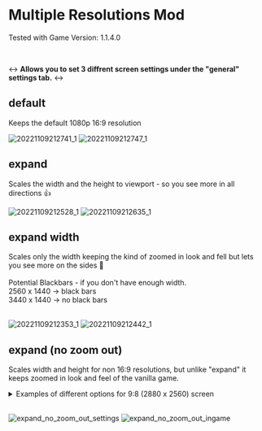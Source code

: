 # Multiple Resolutions Mod

Tested with Game Version: 1.1.4.0
  
  <br />
  
  ↔ **Allows you to set 3 diffrent screen settings under the "general" settings tab.** ↔  
  
  
  ## default
   
   Keeps the default 1080p 16:9 resolution
  
  
  ![20221109212741_1](https://user-images.githubusercontent.com/41547570/200939590-0e3374dc-2883-4aa7-be47-02837875b396.jpg)
  ![20221109212747_1](https://user-images.githubusercontent.com/41547570/200939594-28fb7a54-b006-4bec-b073-c81e15c3a537.jpg)

  ## expand
   
   Scales the width and the height to viewport - so you see more in all directions 👍
   
   
  ![20221109212528_1](https://user-images.githubusercontent.com/41547570/200939663-474c9193-f84e-45d4-a257-8c7d3a6676d0.jpg)
  ![20221109212635_1](https://user-images.githubusercontent.com/41547570/200939665-620673f6-c7ec-4d0e-98ed-0afb557e808c.jpg)

  ## expand width
   
   Scales only the width keeping the kind of zoomed in look and fell but lets you see more on the sides 🤝  
   <br />
   Potential Blackbars - if you don't have enough width.  
   2560 x 1440 -> black bars  
   3440 x 1440 -> no black bars  
   <br />
   
  ![20221109212353_1](https://user-images.githubusercontent.com/41547570/200939733-06890f22-91e3-43e4-90d5-adacd8bf7d92.jpg)
  ![20221109212442_1](https://user-images.githubusercontent.com/41547570/200939737-f2f87e41-25e2-44ea-8a8d-5a97b5a0923e.jpg)

  ## expand (no zoom out)
   
  Scales width and height for non 16:9 resolutions, but unlike "expand" it keeps zoomed in look and feel of the vanilla game. 
  <br />
  <details>
    <summary>Examples of different options for 9:8 (2880 x 2560) screen</summary>
  <br />  
  
  default (same as without mod)   
  ![default](https://github.com/user-attachments/assets/c33b74c9-1379-4316-89df-7d093b430bcc)
  <br />
  
  expand
  ![expand](https://github.com/user-attachments/assets/863a7c91-f960-4767-b2d5-9a007be7f6ba)
  <br />
  
  expand width
  ![expand_w](https://github.com/user-attachments/assets/cc569e2f-e171-4db1-9fb1-24908dff8b5c)
  <br />
  
  expand(no zoom out)
  ![expand_nzo](https://github.com/user-attachments/assets/ae158eb3-daac-45b6-bf34-955e3e395fa4)
  
  ---
  
  </details>
  <br />

  ![expand_no_zoom_out_settings](https://github.com/user-attachments/assets/eae858bb-aabb-4a82-a4c8-d3b541c135a8)
  ![expand_no_zoom_out_ingame](https://github.com/user-attachments/assets/bb7cfbc1-0f04-418b-a8cc-2b7ed3e896b8)
